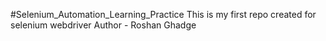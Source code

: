 #Selenium_Automation_Learning_Practice
This is my first repo created for selenium webdriver
Author - Roshan Ghadge
